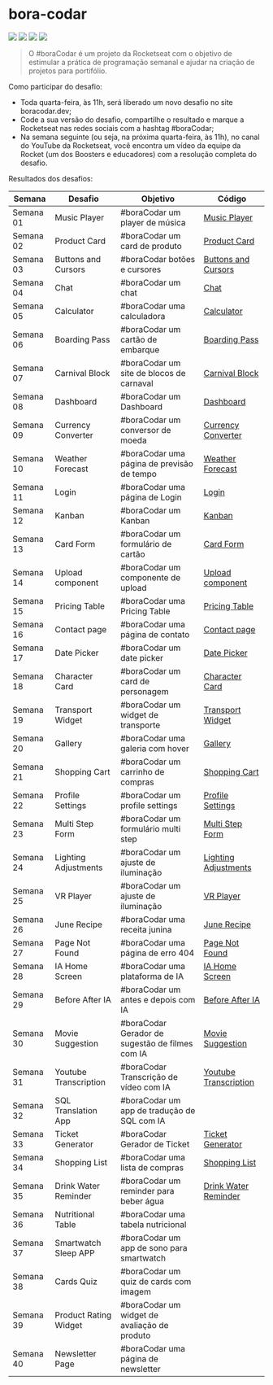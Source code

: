 # bora-codar
<p>
    <img src="https://img.shields.io/github/languages/count/MatheusPrudente/bora-codar"/>
    <img src="https://img.shields.io/github/repo-size/MatheusPrudente/bora-codar"/>
    <img src="https://img.shields.io/github/last-commit/MatheusPrudente/bora-codar"/>
    <img src="https://img.shields.io/github/issues/MatheusPrudente/bora-codar"/>
</p>

>O #boraCodar é um projeto da Rocketseat com o objetivo de  estimular a prática de programação semanal e ajudar na criação de projetos para portifólio.

Como participar do desafio:
- Toda quarta-feira, às 11h, será liberado um novo desafio no site boracodar.dev;
- Code a sua versão do desafio, compartilhe o resultado e marque a Rocketseat nas redes sociais com a hashtag #boraCodar;
- Na semana seguinte (ou seja, na próxima quarta-feira, às 11h), no canal do YouTube da Rocketseat, você encontra um vídeo da equipe da Rocket (um dos Boosters e educadores) com a resolução completa do desafio.

Resultados dos desafios:

| Semana | Desafio	   |   Objetivo	|   Código	|
|---|---|---|---|
| Semana 01 | Music Player | #boraCodar um player de música | [Music Player](https://github.com/MatheusPrudente/bora-codar/tree/main/01-music-player) |
| Semana 02 | Product Card | #boraCodar um card de produto | [Product Card](https://github.com/MatheusPrudente/bora-codar/tree/main/02-product-card) |
| Semana 03 | Buttons and Cursors | #boraCodar botões e cursores | [Buttons and Cursors](https://github.com/MatheusPrudente/bora-codar/tree/main/03-buttons) |
| Semana 04 | Chat | #boraCodar um chat |[Chat](https://github.com/MatheusPrudente/bora-codar/tree/main/04-chat) |
| Semana 05 | Calculator | #boraCodar uma calculadora | [Calculator](https://github.com/MatheusPrudente/bora-codar/tree/main/05-calculator) |
| Semana 06 | Boarding Pass | #boraCodar um cartão de embarque | [Boarding Pass](https://github.com/MatheusPrudente/bora-codar/tree/main/06-boarding-pass) |
| Semana 07 | Carnival Block | #boraCodar um site de blocos de carnaval | [Carnival Block](https://github.com/MatheusPrudente/bora-codar/tree/main/07-carnival-block) |
| Semana 08 | Dashboard | #boraCodar um Dashboard | [Dashboard](https://github.com/MatheusPrudente/bora-codar/tree/main/08-dashboard) |
| Semana 09 | Currency Converter | #boraCodar um conversor de moeda | [Currency Converter](https://github.com/MatheusPrudente/bora-codar/tree/main/09-currency-converter) |
| Semana 10 | Weather Forecast | #boraCodar uma página de previsão de tempo | [Weather Forecast](https://github.com/MatheusPrudente/bora-codar/tree/main/10-weather-forecast)|
| Semana 11 | Login | #boraCodar uma página de Login | [Login](https://github.com/MatheusPrudente/bora-codar/tree/main/11-login)|
| Semana 12 | Kanban | #boraCodar um Kanban | [Kanban](https://github.com/MatheusPrudente/bora-codar/tree/main/12-kanban) |
| Semana 13 | Card Form | #boraCodar um formulário de cartão | [Card Form](https://github.com/MatheusPrudente/bora-codar/tree/main/12-card-form) |
| Semana 14 | Upload component| #boraCodar um componente de upload | [Upload component](https://github.com/MatheusPrudente/bora-codar/tree/main/14-upload-component) |
| Semana 15 | Pricing Table| #boraCodar uma Pricing Table | [Pricing Table](https://github.com/MatheusPrudente/bora-codar/tree/main/15-pricing-table) |
| Semana 16 | Contact page | #boraCodar uma página de contato | [Contact page](https://github.com/MatheusPrudente/bora-codar/tree/main/16-contact-page) |
| Semana 17 | Date Picker  | #boraCodar um date picker | [Date Picker](https://github.com/MatheusPrudente/bora-codar/tree/main/17-date-picker) |
| Semana 18 | Character Card  | #boraCodar um card de personagem | [Character Card](https://github.com/MatheusPrudente/bora-codar/tree/main/18-character-card) |
| Semana 19 | Transport Widget | #boraCodar um widget de transporte | [Transport Widget](https://github.com/MatheusPrudente/bora-codar/tree/main/19-transport-widget) |
| Semana 20 | Gallery  | #boraCodar uma galeria com hover | [Gallery](https://github.com/MatheusPrudente/bora-codar/tree/main/20-gallery) |
| Semana 21 | Shopping Cart | #boraCodar um carrinho de compras | [Shopping Cart](https://github.com/MatheusPrudente/bora-codar/tree/main/21-shopping-cart) |
| Semana 22 | Profile Settings | #boraCodar um profile settings| [Profile Settings](https://github.com/MatheusPrudente/bora-codar/tree/main/22-profile-settings) |
| Semana 23 | Multi Step Form | #boraCodar um formulário multi step | [Multi Step Form](https://github.com/MatheusPrudente/bora-codar/tree/main/23-multi-step-form) |
| Semana 24 | Lighting Adjustments | #boraCodar um ajuste de iluminação | [Lighting Adjustments](https://github.com/MatheusPrudente/bora-codar/tree/main/24-lighting-adjustments) |
| Semana 25 | VR Player | #boraCodar um ajuste de iluminação | [VR Player](https://github.com/MatheusPrudente/bora-codar/tree/main/25-vr-player) |
| Semana 26 | June Recipe | #boraCodar uma receita junina | [June Recipe](https://github.com/MatheusPrudente/bora-codar/tree/main/26-june-recipe) |
| Semana 27 | Page Not Found | #boraCodar uma página de erro 404 | [Page Not Found](https://github.com/MatheusPrudente/bora-codar/tree/main/27-page-not-found) |
| Semana 28 | IA Home Screen | #boraCodar uma plataforma de IA | [IA Home Screen](https://github.com/MatheusPrudente/bora-codar/tree/main/28-ia-home-screen) |
| Semana 29 | Before After IA | #boraCodar um antes e depois com IA | [Before After IA](https://github.com/MatheusPrudente/bora-codar/tree/main/29-before-after-ia) |
| Semana 30 | Movie Suggestion | #boraCodar Gerador de sugestão de filmes com IA | [Movie Suggestion](https://github.com/MatheusPrudente/bora-codar/tree/main/30-movie-suggestion) |
| Semana 31 | Youtube Transcription | #boraCodar Transcrição de vídeo com IA | [Youtube Transcription](https://github.com/MatheusPrudente/bora-codar/tree/main/31-youtube-transcription) |
| Semana 32 | SQL Translation App | #boraCodar um app de tradução de SQL com IA | |
| Semana 33 | Ticket Generator | #boraCodar Gerador de Ticket | [Ticket Generator](https://github.com/MatheusPrudente/bora-codar/tree/main/33-ticket-generator) |
| Semana 34 | Shopping List | #boraCodar uma lista de compras | [Shopping List](https://github.com/MatheusPrudente/bora-codar/tree/main/34-shopping-list)|
| Semana 35 | Drink Water Reminder | #boraCodar um reminder para beber água | [Drink Water Reminder](https://github.com/MatheusPrudente/bora-codar/tree/main/35-drink-water-reminder) |
| Semana 36 | Nutritional Table | #boraCodar uma tabela nutricional |  |
| Semana 37 | Smartwatch Sleep APP | #boraCodar um app de sono para smartwatch |  |
| Semana 38 | Cards Quiz | #boraCodar um quiz de cards com imagem |  |
| Semana 39 | Product Rating Widget | #boraCodar um widget de avaliação de produto |  |
| Semana 40 | Newsletter Page | #boraCodar uma página de newsletter |  |

